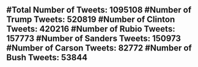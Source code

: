 #Total Number of Tweets: 1095108 
#Number of Trump Tweets: 520819
#Number of Clinton Tweets: 420216
#Number of Rubio Tweets: 157773
#Number of Sanders Tweets: 150973
#Number of Carson Tweets: 82772
#Number of Bush Tweets: 53844
---
